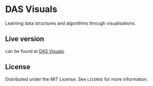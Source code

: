 # DAS Visuals

Learning data structures and algorithms  through visualisations.

## Live version

can be found at [DAS Visuals](https://hekateration.github.io/das-visuals/).

## License

Distributed under the MIT License. See `LICENSE` for more information.
